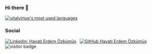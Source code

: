 ### Hi there 👋

<!--
**vitalvirtue/VitalVirtue** is a ✨ _special_ ✨ repository because its `README.md` (this file) appears on your GitHub profile.

Here are some ideas to get you started:

- 🔭 I’m currently working on ...
- 🌱 I’m currently learning ...
- 👯 I’m looking to collaborate on ...
- 🤔 I’m looking for help with ...
- 💬 Ask me about ...
- 📫 How to reach me: ...
- 😄 Pronouns: ...
- ⚡ Fun fact: ...
-->
<!-- [![vitalvirtue's GitHub Stats](https://github-readme-stats.vercel.app/api?username=vitalvirtue&show_icons=true)](https://github.com/vitalvirtue) -->

[![vitalvirtue's most used languages](https://github-readme-stats.vercel.app/api/top-langs/?username=vitalvirtue&layout=compact&theme=onedark)](https://github.com/vitalvirtue)

### Social
[![Linkedin: Hayati Erdem Özkümüş](https://img.shields.io/badge/-hayatierdemozkumus-blue?style=flat-square&logo=Linkedin&logoColor=white)](www.linkedin.com/in/hayati-erdem-ozkumus) &nbsp;
[![GitHub Hayati Erdem Özkümüş](https://img.shields.io/github/followers/vitalvirtue?label=follow&style=social)](https://github.com/vitalvirtue)
![visitor badge](https://visitor-badge.glitch.me/badge?page_id=vitalvirtue.github-badge&left_color=red&right_color=green&left_text=HelloVisitors)
